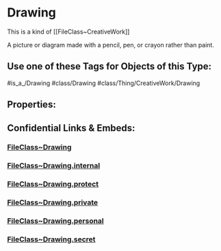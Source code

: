 ﻿---
limit: 9
mapWithTag: true
excludes: 
icon: pencil
version: "2.0"
tagNames:
  - class/Drawing
  - class/Thing/CreativeWork/Drawing
  - is_a_/Drawing
  - schema-org/Drawing
tags:
  - class/FileClass
  - class/Drawing
  - is_a_/Drawing
  - class/Thing/CreativeWork/Drawing
extends: FileClass~Thing/FileClass~CreativeWork
fields: []
---

# Drawing
This is a kind of [[FileClass~CreativeWork]]

A picture or diagram made with a pencil, pen, or crayon rather than paint.


## Use one of these Tags for Objects of this Type:

#is_a_/Drawing
#class/Drawing
#class/Thing/CreativeWork/Drawing

## Properties:



## Confidential Links & Embeds: 

### [FileClass~Drawing](/_public/fileClass/FileClass~Thing/FileClass~CreativeWork/FileClass~Drawing.md) 

### [FileClass~Drawing.internal](/_internal/fileClass/FileClass~Thing/FileClass~CreativeWork/FileClass~Drawing.internal.md) 

### [FileClass~Drawing.protect](/_protect/fileClass/FileClass~Thing/FileClass~CreativeWork/FileClass~Drawing.protect.md) 

### [FileClass~Drawing.private](/_private/fileClass/FileClass~Thing/FileClass~CreativeWork/FileClass~Drawing.private.md) 

### [FileClass~Drawing.personal](/_personal/fileClass/FileClass~Thing/FileClass~CreativeWork/FileClass~Drawing.personal.md) 

### [FileClass~Drawing.secret](/_secret/fileClass/FileClass~Thing/FileClass~CreativeWork/FileClass~Drawing.secret.md) 
